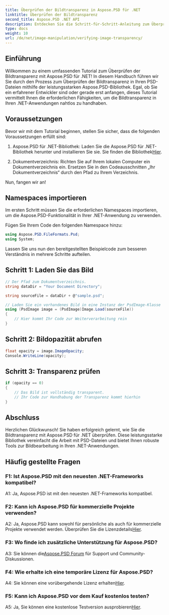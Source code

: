 ```yaml
---
title: Überprüfen der Bildtransparenz in Aspose.PSD für .NET
linktitle: Überprüfen der Bildtransparenz
second_title: Aspose.PSD .NET API
description: Entdecken Sie die Schritt-für-Schritt-Anleitung zum Überprüfen der Bildtransparenz in Aspose.PSD für .NET.
type: docs
weight: 10
url: /de/net/image-manipulation/verifying-image-transparency/
---
```

## Einführung

Willkommen zu einem umfassenden Tutorial zum Überprüfen der Bildtransparenz mit Aspose.PSD für .NET! In diesem Handbuch führen wir Sie durch den Prozess zum Überprüfen der Bildtransparenz in Ihren PSD-Dateien mithilfe der leistungsstarken Aspose.PSD-Bibliothek. Egal, ob Sie ein erfahrener Entwickler sind oder gerade erst anfangen, dieses Tutorial vermittelt Ihnen die erforderlichen Fähigkeiten, um die Bildtransparenz in Ihren .NET-Anwendungen nahtlos zu handhaben.

## Voraussetzungen

Bevor wir mit dem Tutorial beginnen, stellen Sie sicher, dass die folgenden Voraussetzungen erfüllt sind:

1.  Aspose.PSD für .NET-Bibliothek: Laden Sie die Aspose.PSD für .NET-Bibliothek herunter und installieren Sie sie. Sie finden die Bibliothek[Hier](https://releases.aspose.com/psd/net/).

2. Dokumentverzeichnis: Richten Sie auf Ihrem lokalen Computer ein Dokumentverzeichnis ein. Ersetzen Sie in den Codeausschnitten „Ihr Dokumentverzeichnis“ durch den Pfad zu Ihrem Verzeichnis.

Nun, fangen wir an!

## Namespaces importieren

Im ersten Schritt müssen Sie die erforderlichen Namespaces importieren, um die Aspose.PSD-Funktionalität in Ihrer .NET-Anwendung zu verwenden.

Fügen Sie Ihrem Code den folgenden Namespace hinzu:

```csharp
using Aspose.PSD.FileFormats.Psd;
using System;
```

Lassen Sie uns nun den bereitgestellten Beispielcode zum besseren Verständnis in mehrere Schritte aufteilen.

## Schritt 1: Laden Sie das Bild

```csharp
// Der Pfad zum Dokumentverzeichnis.
string dataDir = "Your Document Directory";

string sourceFile = dataDir + @"sample.psd";

// Laden Sie ein vorhandenes Bild in eine Instanz der PsdImage-Klasse
using (PsdImage image = (PsdImage)Image.Load(sourceFile))
{
    // Hier kommt Ihr Code zur Weiterverarbeitung rein
}
```

## Schritt 2: Bildopazität abrufen

```csharp
float opacity = image.ImageOpacity;
Console.WriteLine(opacity);
```

## Schritt 3: Transparenz prüfen

```csharp
if (opacity == 0)
{
    // Das Bild ist vollständig transparent.
    // Ihr Code zur Handhabung der Transparenz kommt hierhin
}
```

## Abschluss

Herzlichen Glückwunsch! Sie haben erfolgreich gelernt, wie Sie die Bildtransparenz mit Aspose.PSD für .NET überprüfen. Diese leistungsstarke Bibliothek vereinfacht die Arbeit mit PSD-Dateien und bietet Ihnen robuste Tools zur Bildbearbeitung in Ihren .NET-Anwendungen.

## Häufig gestellte Fragen

### F1: Ist Aspose.PSD mit den neuesten .NET-Frameworks kompatibel?

A1: Ja, Aspose.PSD ist mit den neuesten .NET-Frameworks kompatibel.

### F2: Kann ich Aspose.PSD für kommerzielle Projekte verwenden?

 A2: Ja, Aspose.PSD kann sowohl für persönliche als auch für kommerzielle Projekte verwendet werden. Überprüfen Sie die Lizenzdetails[Hier](https://purchase.aspose.com/buy).

### F3: Wo finde ich zusätzliche Unterstützung für Aspose.PSD?

 A3: Sie können die[Aspose.PSD Forum](https://forum.aspose.com/c/psd/34) für Support und Community-Diskussionen.

### F4: Wie erhalte ich eine temporäre Lizenz für Aspose.PSD?

 A4: Sie können eine vorübergehende Lizenz erhalten[Hier](https://purchase.aspose.com/temporary-license/).

### F5: Kann ich Aspose.PSD vor dem Kauf kostenlos testen?

A5: Ja, Sie können eine kostenlose Testversion ausprobieren[Hier](https://releases.aspose.com/).